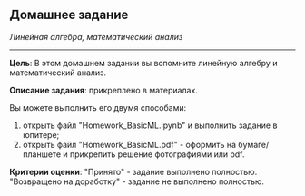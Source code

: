 ## Домашнее задание
*Линейная алгебра, математический анализ*
<hr>

**Цель**:
В этом домашнем задании вы вспомните линейную алгебру и математический анализ.


**Описание задания**:
прикреплено в материалах.

Вы можете выполнить его двумя способами:
1. открыть файл "Homework_BasicML.ipynb" и выполнить задание в юпитере;
2. открыть файл "Homework_BasicML.pdf" - оформить на бумаге/планшете и прикрепить решение фотографиями или pdf.


**Критерии оценки**:
"Принято" - задание выполнено полностью.
"Возвращено на доработку" - задание не выполнено полностью.
